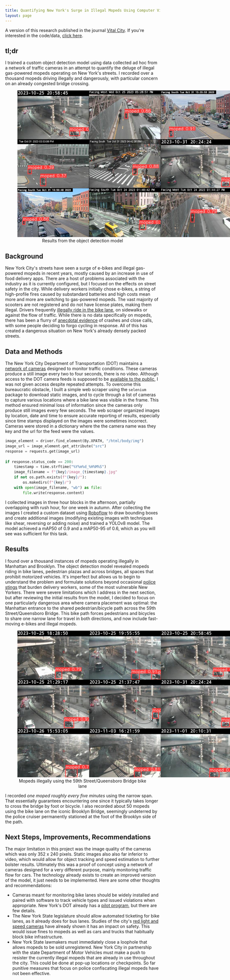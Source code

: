 ```yaml
---
title: Quantifying New York's Surge in Illegal Mopeds Using Computer Vision
layout: page
---
```


A version of this research published in the journal [Vital City](). If you're interested in the code/data, [click here](https://github.com/benarnav/nyc_streets/).
## tl;dr
I trained a custom object detection model using data collected ad hoc from a network of traffic cameras in an attempt to quantify the deluge of illegal gas-powered mopeds operating on New York's streets. I recorded over a thousand mopeds driving illegally and dangerously, with particular concern on an already congested bridge crossing.
<figure style="text-align: center;">
  <a href="/assets/img/moped_examples_citywide.jpg">
    <img style="max-width: 700px;" src="/assets/img/moped_examples_citywide.jpg" alt="mopeds found using object detection" />
  </a>
  <figcaption>Results from the object detection model</figcaption>
</figure>

## Background
New York City's streets have seen a surge of e-bikes and illegal gas-powered mopeds in recent years, mostly caused by an increase in use of food delivery apps. There are a host of problems associated with the industry as it is currently configured, but I focused on the effects on street safety in the city. While delivery workers initially chose e-bikes, a string of high-profile fires caused by substandard batteries and high costs mean more and more are switching to gas-powered mopeds. The vast majority of scooters are not registered and do not have license plates, making them illegal. Drivers frequently [illegally ride in the bike lane](https://www.nyc.gov/html/dot/html/bicyclists/ebikes.shtml), on sidewalks or against the flow of traffic. While there is no data specifically on mopeds, there has been a flurry of [anecdotal evidence](https://www.curbed.com/2023/10/bike-lane-manhattan-queensboro-bridge-cyclists-crashes.html) of crashes and close calls, with some people deciding to forgo cycling in response. All of this has created a dangerous situation on New York's already densely packed streets.

## Data and Methods
The New York City Department of Transportation (DOT) maintains a [network of cameras](https://webcams.nyctmc.org/map) designed to monitor traffic conditions. These cameras produce a still image every two to four seconds, there is no video. Although access to the DOT camera feeds is supposed to be [available to the public](https://webcams.nyctmc.org/subscribers), I was not given access despite repeated attempts. To overcome this bureaucratic obstacle, I built a simple web scraper using the `selenium` package to download static images, and to cycle through a list of cameras to capture various locations where a bike lane was visible in the frame. This method ensured minimal loss of information since the cameras only produce still images every few seconds. The web scraper organized images by location, date and time to ensure accurate reporting of results, especially since time stamps displayed on the images were sometimes incorrect. Cameras were stored in a dictionary where the the camera name was they key and the url for the feed were the values.
```python
image_element = driver.find_element(By.XPATH, "/html/body/img")
image_url = image_element.get_attribute("src")
response = requests.get(image_url)

if response.status_code == 200:
    timestamp = time.strftime("%Y%m%d_%H%M%S")
    image_filename = f"{key}/image_{timestamp}.jpg"
    if not os.path.exists(f"{key}/"):
        os.makedirs(f"{key}/")
    with open(image_filename, "wb") as file:
        file.write(response.content)
```
I collected images in three hour blocks in the afternoon, partially overlapping with rush hour, for one week in autumn. After collecting the images I created a custom dataset using [Roboflow](https://roboflow.com) to draw bounding boxes and create additional images (modifying existing images with techniques like shear, reversing or adding noise) and trained a YOLOv8 model. The model achieved a mAP50 of 0.9 and a mAP50-95 of 0.6, which as you will see was sufficient for this task.

## Results
I found over a thousand instances of mopeds operating illegally in Manhattan and Brooklyn. The object detection model revealed mopeds riding in bike lanes, pedestrian plazas and across bridges, all spaces that prohibit motorized vehicles. It's imperfect but allows us to begin to understand the problem and formulate solutions beyond occasional [police stings](https://www.thecity.nyc/2023/09/07/migrant-moped-nypd-raid-tasers/) that burden delivery workers, some of the most vulnerable New Yorkers. There were severe limitations which I address in the next section, but after reviewing the initial results from the model, I decided to focus on one particularly dangerous area where camera placement was optimal: the Manhattan entrance to the shared pedestrian/bicycle path across the 59th Street/Queensboro Bridge. This bike path forces pedestrians and bicycles to share one narrow lane for travel in both directions, and now include fast-moving e-bikes and illegal mopeds.
<figure style="text-align: center;">
  <a href="/assets/img/mopeds_queensboro_bridge.jpg">
    <img style="max-width: 700px;" src="/assets/img/mopeds_queensboro_bridge.jpg" alt="mopeds found using object detection" />
  </a>
  <figcaption>Mopeds illegally using the 59th Street/Queensboro Bridge bike lane</figcaption>
</figure>
I recorded <i>one moped roughly every five minutes</i> using the narrow span. That essentially guarantees encountering one since it typically takes longer to cross the bridge by foot or bicycle. I also recorded about 50 mopeds using the bike lane on the iconic Brooklyn Bridge, seemingly undeterred by the police cruiser permanently stationed at the foot of the Brooklyn side of the path. 

## Next Steps, Improvements, Recommendations
The major limitation in this project was the image quality of the cameras which was only 352 x 240 pixels. Static images also also far inferior to video, which would allow for object tracking and speed estimation to further bolster results. Ultimately this was a proof of concept using a network of cameras designed for a very different purpose, mainly monitoring traffic flow for cars. The technology already exists to create an improved version of the model, it just needs to be implemented. Here are some other thoughts and recommendations:
- Cameras meant for monitoring bike lanes should be widely installed and paired with software to track vehicle types and issued violations when appropriate. New York's DOT already has a [pilot program](https://www.curbed.com/2023/04/nyc-dot-street-sensors-viva.html), but there are few details.
- The New York State legislature should allow automated ticketing for bike lanes, as it already does for bus lanes. Studies of the city's [red light and speed cameras](https://home.nyc.gov/html/dot/downloads/pdf/speed-camera-report.pdf) have already shown it has an impact on safety. This would issue fines to mopeds as well as cars and trucks that habitually block bike infrastructure.
- New York State lawmakers must immediately close a loophole that allows mopeds to be sold unregistered. New York City in partnership with the state Department of Motor Vehicles must make a push to resister the currently illegal mopeds that are already in use throughout the city. This could be done at pop-up locations or checkpoints. So far punitive measures that focus on police confiscating illegal mopeds have not been effective.
